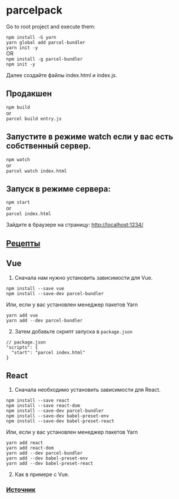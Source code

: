 # parcelpack
Go to root project and execute them:

`npm install -G yarn`  
`yarn global add parcel-bundler`  
`yarn init -y`  
OR  
`npm install -g parcel-bundler`  
`npm init -y`  

Далее создайте файлы index.html и index.js.

## Продакшен
`npm build`  
 or  
`parcel build entry.js`

## Запустите в режиме watch если у вас есть собственный сервер.
`npm watch`  
or  
`parcel watch index.html`

## Запуск в режиме сервера:
`npm start`  
or  
`parcel index.html`

Зайдите в браузере на страницу: [http://localhost:1234/](http://localhost:1234/)


## [Рецепты](https://ru.parceljs.org/recipes.html)

## Vue

1. Сначала нам нужно установить зависимости для Vue.

`npm install --save vue`  
`npm install --save-dev parcel-bundler`  

Или, если у вас установлен менеджер пакетов Yarn

`yarn add vue`  
`yarn add --dev parcel-bundler`  

2. Затем добавьте скрипт запуска в `package.json`

`// package.json`  
`"scripts": {`  
`  "start": "parcel index.html"`  
`}`  

## React

1. Сначала необходимо установить зависимости для React.

`npm install --save react`  
`npm install --save react-dom`  
`npm install --save-dev parcel-bundler`  
`npm install --save-dev babel-preset-env`  
`npm install --save-dev babel-preset-react`  

Или, если у вас установлен менеджер пакетов Yarn

`yarn add react`  
`yarn add react-dom`  
`yarn add --dev parcel-bundler`  
`yarn add --dev babel-preset-env`  
`yarn add --dev babel-preset-react`  

2. Как в примере с Vue.

### [Источник](https://ru.parceljs.org/getting_started.html)